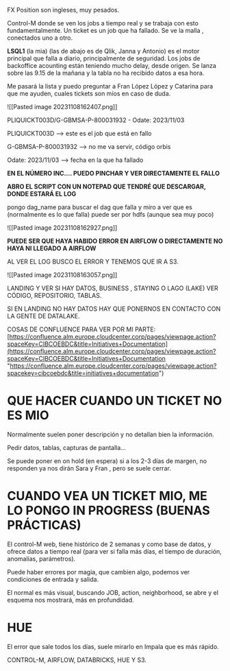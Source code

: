 
FX Position son ingleses, muy pesados.

Control-M donde se ven los jobs a tiempo real y se trabaja con esto fundamentalmente.
Un ticket es un job que ha fallado.
Se ve la malla , conectados uno a otro.

**LSQL1** (la mia) (las de abajo es de Qlik, Janna y Antonio) es el motor principal que falla a diario, principalmente de seguridad.
Los  jobs de backoffice acounting están teniendo mucho delay, desde origen.
Se lanza sobre las 9.15 de la mañana y la tabla no ha recibido datos a esa hora.

Me pasará la lista y puedo preguntar a Fran López López y Catarina para que me ayuden, cuales tickets son míos en caso de duda.

![[Pasted image 20231108162407.png]]


PLIQUICKT003D/G-GBMSA-P-800031932 - Odate: 2023/11/03

PLIQUICKT003D --> este es el job que está en fallo

G-GBMSA-P-800031932 --> no me va servir, código orbis

Odate: 2023/11/03 --> fecha en la que ha fallado


**EN EL NÚMERO INC.... PUEDO PINCHAR Y VER DIRECTAMENTE EL FALLO**

**ABRO EL SCRIPT CON UN NOTEPAD QUE TENDRÉ QUE DESCARGAR, DONDE ESTARÁ EL LOG**

pongo dag_name para buscar el dag que falla y miro a ver que es (normalmente es lo que falla)
puede ser por hdfs (aunque sea muy poco)


![[Pasted image 20231108162927.png]]

**PUEDE SER QUE HAYA HABIDO ERROR EN AIRFLOW O DIRECTAMENTE NO HAYA NI LLEGADO A AIRFLOW**

AL VER EL LOG BUSCO EL ERROR Y TENEMOS QUE IR A S3.

![[Pasted image 20231108163057.png]]

LANDING Y VER SI HAY DATOS, BUSINESS , STAYING O LAGO (LAKE) 
VER CÓDIGO, REPOSITORIO, TABLAS.

SI EN LANDING NO HAY DATOS HAY QUE PONERNOS EN CONTACTO CON LA GENTE DE DATALAKE.


COSAS DE CONFLUENCE PARA VER POR MI PARTE:
[https://confluence.alm.europe.cloudcenter.corp/pages/viewpage.action?spaceKey=CIBCOEBDC&title=Initiatives+Documentation](https://confluence.alm.europe.cloudcenter.corp/pages/viewpage.action?spaceKey=CIBCOEBDC&title=Initiatives+Documentation "https://confluence.alm.europe.cloudcenter.corp/pages/viewpage.action?spacekey=cibcoebdc&title=initiatives+documentation")



# QUE HACER CUANDO UN TICKET NO ES MIO

Normalmente suelen poner descripción y no detallan bien la información.

Pedir datos, tablas, capturas de pantalla...

Se puede poner en on hold (en espera)  si a los 2-3 días de margen, no responden ya nos dirán Sara y Fran , pero se suele cerrar.


# CUANDO VEA UN TICKET MIO, ME LO PONGO IN PROGRESS (BUENAS PRÁCTICAS)



El control-M web, tiene histórico de 2 semanas y como base de datos, y ofrece datos a tiempo real (para ver si falla más días, el tiempo de duración, anomalías, parámetros).

Puede haber errores por magia, que cambien algo, podemos ver condiciones de entrada y salida.

El normal es más visual, buscando JOB, action, neighborhood, se abre y el esquema nos mostrará, más en profundidad.


# HUE

El error que sale todos los días, suele mirarlo en Impala que es más rápido.

CONTROL-M, AIRFLOW, DATABRICKS, HUE Y S3.







